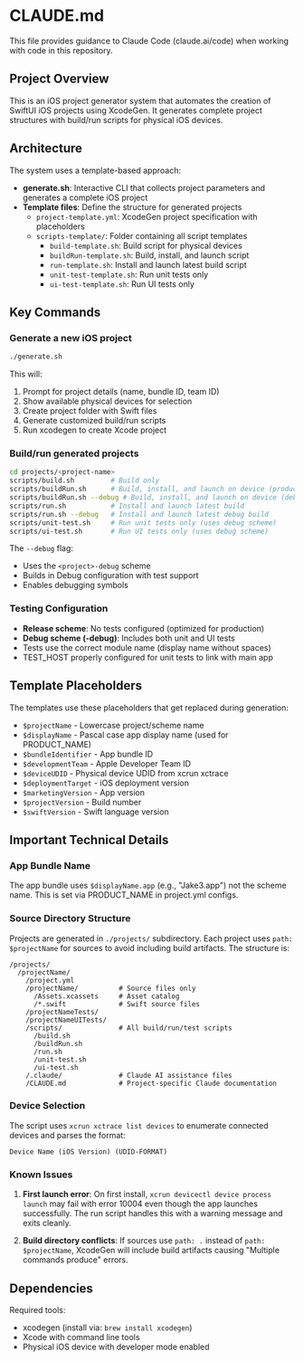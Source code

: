 # CLAUDE.md

This file provides guidance to Claude Code (claude.ai/code) when working with code in this repository.

## Project Overview

This is an iOS project generator system that automates the creation of SwiftUI iOS projects using XcodeGen. It generates complete project structures with build/run scripts for physical iOS devices.

## Architecture

The system uses a template-based approach:
- **generate.sh**: Interactive CLI that collects project parameters and generates a complete iOS project
- **Template files**: Define the structure for generated projects
  - `project-template.yml`: XcodeGen project specification with placeholders
  - `scripts-template/`: Folder containing all script templates
    - `build-template.sh`: Build script for physical devices  
    - `buildRun-template.sh`: Build, install, and launch script
    - `run-template.sh`: Install and launch latest build script
    - `unit-test-template.sh`: Run unit tests only
    - `ui-test-template.sh`: Run UI tests only

## Key Commands

### Generate a new iOS project
```bash
./generate.sh
```
This will:
1. Prompt for project details (name, bundle ID, team ID)
2. Show available physical devices for selection
3. Create project folder with Swift files
4. Generate customized build/run scripts
5. Run xcodegen to create Xcode project

### Build/run generated projects
```bash
cd projects/<project-name>
scripts/build.sh         # Build only
scripts/buildRun.sh      # Build, install, and launch on device (production scheme)
scripts/buildRun.sh --debug # Build, install, and launch on device (debug scheme)
scripts/run.sh           # Install and launch latest build
scripts/run.sh --debug   # Install and launch latest debug build
scripts/unit-test.sh     # Run unit tests only (uses debug scheme)
scripts/ui-test.sh       # Run UI tests only (uses debug scheme)
```

The `--debug` flag:
- Uses the `<project>-debug` scheme
- Builds in Debug configuration with test support
- Enables debugging symbols

### Testing Configuration
- **Release scheme**: No tests configured (optimized for production)
- **Debug scheme (-debug)**: Includes both unit and UI tests
- Tests use the correct module name (display name without spaces)
- TEST_HOST properly configured for unit tests to link with main app

## Template Placeholders

The templates use these placeholders that get replaced during generation:
- `$projectName` - Lowercase project/scheme name
- `$displayName` - Pascal case app display name (used for PRODUCT_NAME)
- `$bundleIdentifier` - App bundle ID
- `$developmentTeam` - Apple Developer Team ID  
- `$deviceUDID` - Physical device UDID from xcrun xctrace
- `$deploymentTarget` - iOS deployment version
- `$marketingVersion` - App version
- `$projectVersion` - Build number
- `$swiftVersion` - Swift language version

## Important Technical Details

### App Bundle Name
The app bundle uses `$displayName.app` (e.g., "Jake3.app") not the scheme name. This is set via PRODUCT_NAME in project.yml configs.

### Source Directory Structure
Projects are generated in `./projects/` subdirectory. Each project uses `path: $projectName` for sources to avoid including build artifacts. The structure is:
```
/projects/
  /projectName/
    /project.yml
    /projectName/          # Source files only
      /Assets.xcassets     # Asset catalog
      /*.swift             # Swift source files
    /projectNameTests/
    /projectNameUITests/
    /scripts/              # All build/run/test scripts
      /build.sh
      /buildRun.sh
      /run.sh
      /unit-test.sh
      /ui-test.sh
    /.claude/              # Claude AI assistance files
    /CLAUDE.md             # Project-specific Claude documentation
```

### Device Selection
The script uses `xcrun xctrace list devices` to enumerate connected devices and parses the format:
```
Device Name (iOS Version) (UDID-FORMAT)
```

### Known Issues

1. **First launch error**: On first install, `xcrun devicectl device process launch` may fail with error 10004 even though the app launches successfully. The run script handles this with a warning message and exits cleanly.

2. **Build directory conflicts**: If sources use `path: .` instead of `path: $projectName`, XcodeGen will include build artifacts causing "Multiple commands produce" errors.

## Dependencies

Required tools:
- xcodegen (install via: `brew install xcodegen`)
- Xcode with command line tools
- Physical iOS device with developer mode enabled